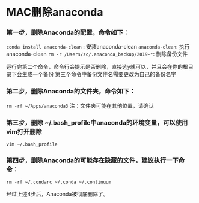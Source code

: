 # MAC删除anaconda

### 第一步，删除Anaconda的配置，命令如下：

 `conda install anaconda-clean`  : 安装anaconda-clean
 `anaconda-clean`: 执行anaconda-clean
 `rm -r /Users/zc/.anaconda_backup/2019-*`: 删除备份文件

  运行完第二个命令，命令行会提示是否删除，直接选y就可以，并且会在你的根目录下会生成一个备份
  第三个命令中备份文件名需要更改为自己的备份名字

### 第二步，删除Anaconda的文件夹，命令如下：

`rm -rf ~/Apps/anaconda3`
  注：文件夹可能在其他位置，请确认


### 第三步，删除 ~/.bash_profile中anaconda的环境变量，可以使用vim打开删除

`vim ~/.bash_profile`

### 第四步，删除Anaconda的可能存在隐藏的文件，建议执行一下命令：

`rm -rf ~/.condarc ~/.conda ~/.continuum`

经过上述4步后，Anaconda被彻底删除了。

